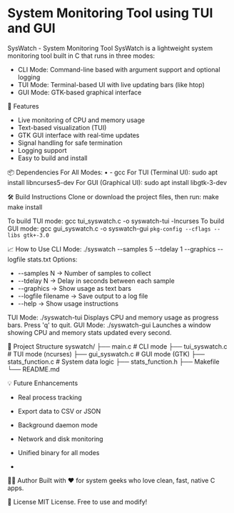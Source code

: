 # System Monitoring Tool using TUI and GUI
 
SysWatch - System Monitoring Tool
SysWatch is a lightweight system monitoring tool built in C that runs in three modes:
- CLI Mode: Command-line based with argument support and optional logging
- TUI Mode: Terminal-based UI with live updating bars (like htop)
- GUI Mode: GTK-based graphical interface


🚀 Features
- Live monitoring of CPU and memory usage
- Text-based visualization (TUI)
- GTK GUI interface with real-time updates
- Signal handling for safe termination
- Logging support
- Easy to build and install


📦 Dependencies
For All Modes:
•	- gcc
For TUI (Terminal UI):
sudo apt install libncurses5-dev
For GUI (Graphical UI):
sudo apt install libgtk-3-dev


🛠 Build Instructions
Clone or download the project files, then run:
make
make install

To build TUI mode:
gcc tui_syswatch.c -o syswatch-tui -lncurses
To build GUI mode:
gcc gui_syswatch.c -o syswatch-gui `pkg-config --cflags --libs gtk+-3.0`


📈 How to Use
CLI Mode:
./syswatch --samples 5 --tdelay 1 --graphics --logfile stats.txt
Options:
- --samples N         → Number of samples to collect
- --tdelay N          → Delay in seconds between each sample
- --graphics          → Show usage as text bars
- --logfile filename  → Save output to a log file
- --help              → Show usage instructions


TUI Mode:
./syswatch-tui
Displays CPU and memory usage as progress bars. Press 'q' to quit.
GUI Mode:
./syswatch-gui
Launches a window showing CPU and memory stats updated every second.


📁 Project Structure
syswatch/
├── main.c               # CLI mode
├── tui_syswatch.c       # TUI mode (ncurses)
├── gui_syswatch.c       # GUI mode (GTK)
├── stats_function.c     # System data logic
├── stats_function.h
├── Makefile
└── README.md

💡 Future Enhancements
- Real process tracking
- Export data to CSV or JSON
- Background daemon mode
- Network and disk monitoring
- Unified binary for all modes

- 
🧑‍💻 Author
Built with ❤️ for system geeks who love clean, fast, native C apps.


📜 License
MIT License. Free to use and modify!
